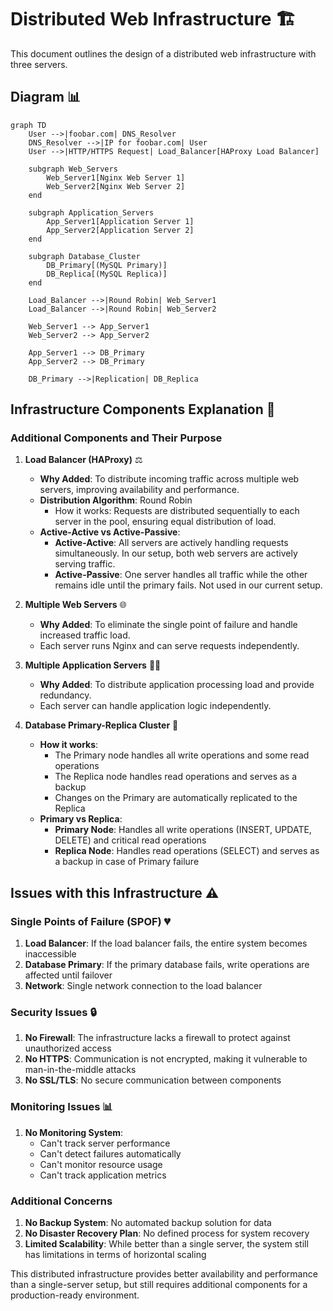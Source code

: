 # Distributed Web Infrastructure 🏗️

This document outlines the design of a distributed web infrastructure with three servers.

## Diagram 📊

```mermaid
graph TD
    User -->|foobar.com| DNS_Resolver
    DNS_Resolver -->|IP for foobar.com| User
    User -->|HTTP/HTTPS Request| Load_Balancer[HAProxy Load Balancer]

    subgraph Web_Servers
        Web_Server1[Nginx Web Server 1]
        Web_Server2[Nginx Web Server 2]
    end

    subgraph Application_Servers
        App_Server1[Application Server 1]
        App_Server2[Application Server 2]
    end

    subgraph Database_Cluster
        DB_Primary[(MySQL Primary)]
        DB_Replica[(MySQL Replica)]
    end

    Load_Balancer -->|Round Robin| Web_Server1
    Load_Balancer -->|Round Robin| Web_Server2

    Web_Server1 --> App_Server1
    Web_Server2 --> App_Server2

    App_Server1 --> DB_Primary
    App_Server2 --> DB_Primary

    DB_Primary -->|Replication| DB_Replica
```

## Infrastructure Components Explanation 📝

### Additional Components and Their Purpose

1. **Load Balancer (HAProxy)** ⚖️
   * **Why Added**: To distribute incoming traffic across multiple web servers, improving availability and performance.
   * **Distribution Algorithm**: Round Robin
     * How it works: Requests are distributed sequentially to each server in the pool, ensuring equal distribution of load.
   * **Active-Active vs Active-Passive**:
     * **Active-Active**: All servers are actively handling requests simultaneously. In our setup, both web servers are actively serving traffic.
     * **Active-Passive**: One server handles all traffic while the other remains idle until the primary fails. Not used in our current setup.

2. **Multiple Web Servers** 🌐
   * **Why Added**: To eliminate the single point of failure and handle increased traffic load.
   * Each server runs Nginx and can serve requests independently.

3. **Multiple Application Servers** 👨‍💻
   * **Why Added**: To distribute application processing load and provide redundancy.
   * Each server can handle application logic independently.

4. **Database Primary-Replica Cluster** 💾
   * **How it works**: 
     * The Primary node handles all write operations and some read operations
     * The Replica node handles read operations and serves as a backup
     * Changes on the Primary are automatically replicated to the Replica
   * **Primary vs Replica**:
     * **Primary Node**: Handles all write operations (INSERT, UPDATE, DELETE) and critical read operations
     * **Replica Node**: Handles read operations (SELECT) and serves as a backup in case of Primary failure

## Issues with this Infrastructure ⚠️

### Single Points of Failure (SPOF) 💔
1. **Load Balancer**: If the load balancer fails, the entire system becomes inaccessible
2. **Database Primary**: If the primary database fails, write operations are affected until failover
3. **Network**: Single network connection to the load balancer

### Security Issues 🔒
1. **No Firewall**: The infrastructure lacks a firewall to protect against unauthorized access
2. **No HTTPS**: Communication is not encrypted, making it vulnerable to man-in-the-middle attacks
3. **No SSL/TLS**: No secure communication between components

### Monitoring Issues 📊
1. **No Monitoring System**: 
   * Can't track server performance
   * Can't detect failures automatically
   * Can't monitor resource usage
   * Can't track application metrics

### Additional Concerns
1. **No Backup System**: No automated backup solution for data
2. **No Disaster Recovery Plan**: No defined process for system recovery
3. **Limited Scalability**: While better than a single server, the system still has limitations in terms of horizontal scaling

This distributed infrastructure provides better availability and performance than a single-server setup, but still requires additional components for a production-ready environment. 
